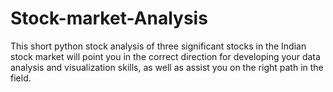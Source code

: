 # Stock-market-Analysis
This short python stock analysis of three significant stocks in the Indian stock market will point you in the correct direction for developing your data analysis and visualization skills, as well as assist you on the right path in the field.
